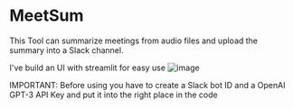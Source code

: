 # MeetSum
This Tool can summarize meetings from audio files and upload the summary into a Slack channel.

I've build an UI with streamlit for easy use
![image](https://user-images.githubusercontent.com/47228256/219875280-cc769ca0-6504-4ab8-ab09-399e7b3c0253.png)


IMPORTANT: 
Before using you have to create a Slack bot ID and a OpenAI GPT-3 API Key and put it into the right place in the code
